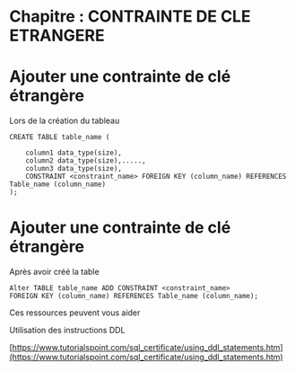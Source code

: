 # Chapitre : CONTRAINTE DE CLE ETRANGERE


# Ajouter une contrainte de clé étrangère

Lors de la création du tableau

```
CREATE TABLE table_name (

	column1 data_type(size),
	column2 data_type(size),.....,
	column3 data_type(size),
	CONSTRAINT <constraint_name> FOREIGN KEY (column_name) REFERENCES Table_name (column_name)
);
```

# Ajouter une contrainte de clé étrangère

Après avoir créé la table

```
Alter TABLE table_name ADD CONSTRAINT <constraint_name>
FOREIGN KEY (column_name) REFERENCES Table_name (column_name);
```

Ces ressources peuvent vous aider

Utilisation des instructions DDL

[https://www.tutorialspoint.com/sql_certificate/using_ddl_statements.htm](https://www.tutorialspoint.com/sql_certificate/using_ddl_statements.htm)
